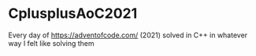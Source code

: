 # CplusplusAoC2021
Every day of https://adventofcode.com/ (2021) solved in C++ in whatever way I felt like solving them
